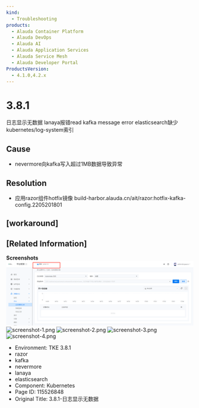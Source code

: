 ```yaml
---
kind:
  - Troubleshooting
products:
  - Alauda Container Platform
  - Alauda DevOps
  - Alauda AI
  - Alauda Application Services
  - Alauda Service Mesh
  - Alauda Developer Portal
ProductsVersion:
  - 4.1.0,4.2.x
---
```

<!-- A type of document that involves encountering a fault, diagnosing it, performing root cause analysis, and providing solutions. -->

# 3.8.1

日志显示无数据 lanaya报错read kafka message error elasticsearch缺少kubernetes/log-system索引

## Cause
- nevermore向kafka写入超过1MB数据导致异常

## Resolution
- 应用razor组件hotfix镜像 build-harbor.alauda.cn/ait/razor:hotfix-kafka-config.2205201801

## [workaround]

## [Related Information]
**Screenshots**
![](assets/3-8-1-ri-zhi-xian-shi-wu-shu-ju/image2022-5-31_16-9-46.png)
![screenshot-1.png](https://jira.alauda.cn/secure/attachment/113400/screenshot-1.png)
![screenshot-2.png](https://jira.alauda.cn/secure/attachment/113401/screenshot-2.png)
![screenshot-3.png](https://jira.alauda.cn/secure/attachment/113406/screenshot-3.png)
![screenshot-4.png](https://jira.alauda.cn/secure/attachment/113407/screenshot-4.png)
- Environment: TKE 3.8.1
- razor
- kafka
- nevermore
- lanaya
- elasticsearch
- Component: Kubernetes
- Page ID: 115526848
- Original Title: 3.8.1-日志显示无数据
